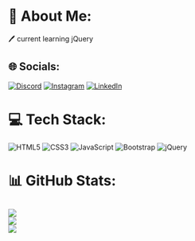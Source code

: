 # 💫 About Me:
🖊 current learning jQuery


## 🌐 Socials:
[![Discord](https://img.shields.io/badge/Discord-%237289DA.svg?logo=discord&logoColor=white)](https://discord.gg/giulia__correa_) [![Instagram](https://img.shields.io/badge/Instagram-%23E4405F.svg?logo=Instagram&logoColor=white)](https://instagram.com/giulia__correa_) [![LinkedIn](https://img.shields.io/badge/LinkedIn-%230077B5.svg?logo=linkedin&logoColor=white)](https://linkedin.com/in/www.linkedin.com/in/giulia-correa-silva) 

# 💻 Tech Stack:
![HTML5](https://img.shields.io/badge/html5-%23E34F26.svg?style=plastic&logo=html5&logoColor=white) ![CSS3](https://img.shields.io/badge/css3-%231572B6.svg?style=plastic&logo=css3&logoColor=white) ![JavaScript](https://img.shields.io/badge/javascript-%23323330.svg?style=plastic&logo=javascript&logoColor=%23F7DF1E) ![Bootstrap](https://img.shields.io/badge/bootstrap-%238511FA.svg?style=plastic&logo=bootstrap&logoColor=white) ![jQuery](https://img.shields.io/badge/jquery-%230769AD.svg?style=plastic&logo=jquery&logoColor=white)
# 📊 GitHub Stats:
![](https://github-readme-stats.vercel.app/api?username=GiuliaCorrea100&theme=transparent&hide_border=true&include_all_commits=false&count_private=false)<br/>
![](https://github-readme-streak-stats.herokuapp.com/?user=GiuliaCorrea100&theme=transparent&hide_border=true)<br/>
![](https://github-readme-stats.vercel.app/api/top-langs/?username=GiuliaCorrea100&theme=transparent&hide_border=true&include_all_commits=false&count_private=false&layout=compact)
---
